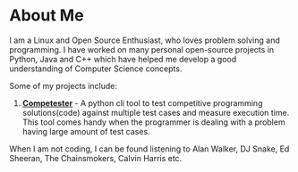 # About Me

I am a Linux and Open Source Enthusiast, who loves problem solving and
programming. I have worked on many personal open-source projects in
Python, Java and C++ which have helped me develop a good
understanding of Computer Science concepts.

Some of my projects include:

1. **[Competester](https://github.com/shaileshaanand/competester)** - A python cli tool to test competitive programming
   solutions(code) against multiple test cases and measure execution time.
   This tool comes handy when the programmer is dealing with a problem having
   large amount of test cases.

When I am not coding, I can be found listening to Alan Walker, DJ Snake,
Ed Sheeran, The Chainsmokers, Calvin Harris etc.
